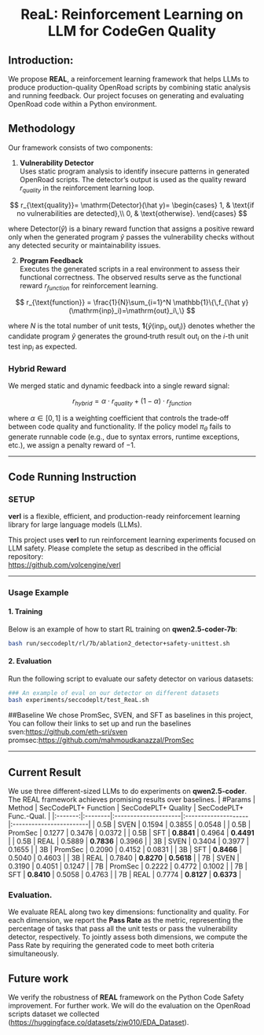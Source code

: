 <h1 style="text-align: center;">ReaL: Reinforcement Learning on LLM for CodeGen Quality</h1>


## Introduction:

We propose **REAL**, a reinforcement learning framework that helps LLMs to produce production-quality OpenRoad scripts by combining static analysis and running feedback. Our project focuses on generating and evaluating OpenRoad code within a Python environment.

## Methodology

Our framework consists of two components:

1. **Vulnerability Detector**  
   Uses static program analysis to identify insecure patterns in generated OpenRoad scripts. The detector’s output is used as the quality reward $r_{quality}$ in the reinforcement learning loop.

$$
r_{\text{quality}}= \mathrm{Detector}(\hat y)=
\begin{cases}
1, & \text{if no vulnerabilities are detected},\\
0, & \text{otherwise}.
\end{cases}
$$

   where $\mathrm{Detector}(\hat{y})$ is a binary reward function that assigns a positive reward only when the generated program $\hat{y}$ passes the vulnerability checks without any detected security or maintainability issues.


2. **Program Feedback**  
   Executes the generated scripts in a real environment to assess their functional correctness. The observed results serve as the functional reward $r_{function}$ for reinforcement learning.
   
$$
r_{\text{function}}
= \frac{1}{N}\sum_{i=1}^N \mathbb{1}\{\,f_{\hat y}(\mathrm{inp}_i)=\mathrm{out}_i\,\}
$$   

where $N$ is the total number of unit tests, $\mathbf{1}\{\hat{y}(\mathrm{inp}_i,\mathrm{out}_i)\}$ denotes whether the candidate program $\hat{y}$ generates the ground‐truth result $\mathrm{out}_i$ on the $i$-th unit test $\mathrm{inp}_i$ as expected.

### Hybrid Reward

We merged static and dynamic feedback into a single reward signal:

$$
r_{hybrid} = \alpha \cdot r_{quality}+ (1 - \alpha) \cdot r_{function}
$$

where $\alpha \in [0,1]$ is a weighting coefficient that controls the trade‐off between code quality and functionality. If the policy model $\pi_{\theta}$ fails to generate runnable code (e.g., due to syntax errors, runtime exceptions, etc.), we assign a penalty reward of $-1$.

---
## Code Running Instruction
### SETUP

**verl** is a flexible, efficient, and production-ready reinforcement learning library for large language models (LLMs).

This project uses **verl** to run reinforcement learning experiments focused on LLM safety. Please complete the setup as described in the official repository:  
https://github.com/volcengine/verl

---

### Usage Example

#### 1. Training

Below is an example of how to start RL training on **qwen2.5-coder-7b**:

```bash
bash run/seccodeplt/rl/7b/ablation2_detector+safety-unittest.sh
```
#### 2. Evaluation

Run the following script to evaluate our safety detector on various datasets:
```bash
### An example of eval on our detector on different datasets
bash experiments/seccodeplt/test_ReaL.sh
```
##Baseline
We chose PromSec, SVEN, and SFT as baselines in this project, You can follow their links to set up and run the baselines
sven:https://github.com/eth-sri/sven
promsec:https://github.com/mahmoudkanazzal/PromSec

---
## Current Result
We use three different-sized LLMs to do experiments on **qwen2.5-coder**. The REAL framework achieves promising results over baselines. 
| #Params | Method  | SecCodePLT+ Function | SecCodePLT+ Quality | SecCodePLT+ Func.-Qual. |
|:-------:|:--------|:---------------------|:--------------------|:------------------------|
| 0.5B    | SVEN    | 0.1594               | 0.3855              | 0.0548                  |
| 0.5B    | PromSec | 0.1277               | 0.3476              | 0.0372                  |
| 0.5B    | SFT     | **0.8841**           | 0.4964              | **0.4491**              |
| 0.5B    | REAL    | 0.5889               | **0.7836**          | 0.3966                  |
| 3B      | SVEN    | 0.3404               | 0.3977              | 0.1655                  |
| 3B      | PromSec | 0.2090               | 0.4152              | 0.0831                  |
| 3B      | SFT     | **0.8466**           | 0.5040              | 0.4603                  |
| 3B      | REAL    | 0.7840               | **0.8270**          | **0.5618**              |
| 7B      | SVEN    | 0.3190               | 0.4051              | 0.1247                  |
| 7B      | PromSec | 0.2222               | 0.4772              | 0.1002                  |
| 7B      | SFT     | **0.8410**           | 0.5058              | 0.4763                  |
| 7B      | REAL    | 0.7774               | **0.8127**          | **0.6373**              |

### Evaluation. 
We evaluate REAL along two key dimensions: functionality and quality. For each
dimension, we report the **Pass Rate** as the metric, representing the percentage of tasks that pass all
the unit tests or pass the vulnerability detector, respectively. To jointly assess both dimensions, we
compute the Pass Rate by requiring the generated code to meet both criteria simultaneously.

## Future work
We verify the robustness of **REAL** framework on the Python Code Safety improvement. For further work. We will do the evaluation on the OpenRoad scripts dataset we collected (https://huggingface.co/datasets/zjw010/EDA_Dataset). 


